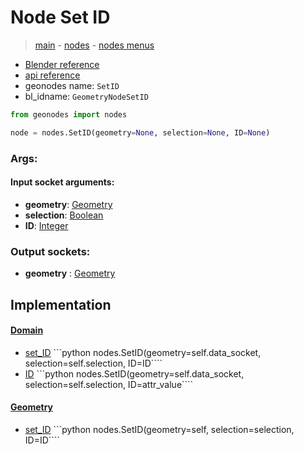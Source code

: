 # Node Set ID

> [main](../structure.md) - [nodes](nodes.md) - [nodes menus](nodes_menus.md)

- [Blender reference](https://docs.blender.org/manual/en/latest/modeling/geometry_nodes/geometry/set_id.html)
- [api reference](https://docs.blender.org/api/current/bpy.types.GeometryNodeSetID.html)
- geonodes name: `SetID`
- bl_idname: `GeometryNodeSetID`

```python
from geonodes import nodes

node = nodes.SetID(geometry=None, selection=None, ID=None)
```

### Args:

#### Input socket arguments:

- **geometry**: [Geometry](Geometry.md)
- **selection**: [Boolean](Boolean.md)
- **ID**: [Integer](Integer.md)

### Output sockets:

- **geometry** : [Geometry](Geometry.md)

## Implementation

#### [Domain](Domain.md)

 - [set_ID](Domain.md#set_ID) ```python nodes.SetID(geometry=self.data_socket, selection=self.selection, ID=ID````
 - [ID](Domain.md#ID) ```python nodes.SetID(geometry=self.data_socket, selection=self.selection, ID=attr_value````
#### [Geometry](Geometry.md)

 - [set_ID](Geometry.md#set_ID) ```python nodes.SetID(geometry=self, selection=selection, ID=ID````
